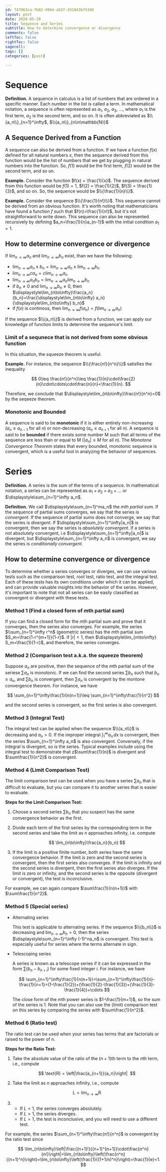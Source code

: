 ```yaml
---
id: 747063ca-7b82-4964-a52f-d31843bf53d6
layout: post
date: 2024-05-20
title: Sequence and Series
subtitle: How to determine convergence or divergence
comments: false
leftToc: false
rightToc: false
sagecell: 
tags: []
categories: [post]

---
```


# Sequence


**Definition.** A sequence in calculus is a list of numbers that are ordered in a specific manner. Each number in the list is called a term. In mathematical notation, a sequence is often represented as $a_1$, $a_2$, $a_3$, $\ldots$, where $a_1$ is the first term, $a_2$ is the second term, and so on. It is often abbreviated as $\\{a_n\\}_{n=1}^\infty$, $\\{a_n\\}_{n\in\mathbb{N}}$


## A Sequence Derived from a Function


A sequence can also be derived from a function. If we have a function $f(x)$ defined for all natural numbers $x$, then the sequence derived from this function would be the list of numbers that we get by plugging in natural numbers into the function. So, $f(1)$ would be the first term, $f(2)$ would be the second term, and so on.


**Example.** Consider the function $f(x) = \frac{1}{x}$. The sequence derived from this function would be $f(1) = 1$, $f(2) = \frac{1}{2}$, $f(3) = \frac{1}{3}$, and so on. So, the sequence would be $\\{\frac{1}{n}\\}$.


**Example.** Consider the sequence $\\{\frac{1}{n!}\\}$. This sequence cannot be derived from an obvious function. It's worth noting that mathematicians have found a function $f$ such that $f(n)=\frac{1}{n!}$, but it's not straightforward to write down. This sequence can also be represented recursively by defining $a_n=\frac{1}{n}a_{n-1}$ with the initial condition $a_1=1$.


## How to determine convergence or divergence


If $\displaystyle\lim_{n\to\infty}a_n$ and $\displaystyle\lim_{n\to\infty}b_n$ exist, than we have the following:

- $\displaystyle\lim_{n\to\infty}a_n\pm b_n = \displaystyle\lim_{n\to\infty}a_n\pm\displaystyle\lim_{n\to\infty}b_n$
- $\displaystyle\lim_{n\to\infty}ca_n=c\displaystyle\lim_{n\to\infty}a_n$
- $\displaystyle\lim_{n\to\infty}a_nb_n = \displaystyle\lim_{n\to\infty}a_n\displaystyle\lim_{n\to\infty}b_n$
- if $b_n\neq 0$ and $\displaystyle\lim_{n\to\infty}b_n\neq0$, then $\displaystyle\lim_{n\to\infty}\frac{a_n}{b_n}=\frac{\displaystyle\lim_{n\to\infty} a_n}{\displaystyle\lim_{n\to\infty} b_n}$
- if $f(x)$ is continous, then $\displaystyle\lim_{n\to\infty}f(a_n)=f(\displaystyle\lim_{n\to\infty} a_n)$

If the sequence $\\{a_n\\}$ is derived from a function, we can apply our knowledge of function limits to determine the sequence's limit.


### Limit of a sequnece that is not derived from some obvious function


In this situation, the squeeze theorem is useful.


**Example.** For instance, the sequence $\\{\frac{n!}{n^n}\\}$ satisfies the inequality


$$
0\leq \frac{n!}{n^n}\leq \frac{1}{n}\cdot\frac{2}{n}\cdot\cdots\cdot\frac{n}{n}<\frac{1}{n}.
$$


Therefore, we conclude that $\displaystyle\lim_{n\to\infty}\frac{n!}{n^n}=0$ by the seqeeze theorem.


### Monotonic and Bounded


A sequence is said to be **monotonic** if it is either entirely non-increasing ($a_n\geq a_{n-1}$ for all $n$) or non-decreasing ($a_n\leq a_{n+1}$ for all $n$). A sequence is said to be **bounded** if there exists some number M such that all terms of the sequence are less than or equal to M ($|a_n|\leq M$ for all $n$). The _Monotone Convergence Theorem_ states that every bounded, monotonic sequence is convergent, which is a useful tool in analyzing the behavior of sequences.


# Series


**Definition.** A series is the sum of the terms of a sequence. In mathematical notation, a series can be represented as $a_1 + a_2 + a_3 + \ldots$ or $\displaystyle\sum_{n=1}^\infty a_n$. 


**Definition.** We call $\displaystyle\sum_{n=1}^ma_n$ the $m$_th partial sum_. If the sequence of partial sums converges, we say that the series is _convergent_. If the sequence of partial sums does not converge, we say that the series is _divergent_. If $\displaystyle\sum_{n=1}^\infty|a_n|$ is convergent, then we say the series is _absolutely convergent_. If a series is not absolutely convergent, i.e $\displaystyle\sum_{n=1}^\infty|a_n|$ is divergent, but $\displaystyle\sum_{n=1}^\infty a_n$ is convergent, we say the series is _conditionally convergent_.


## How to determine convergence or divergence


To determine whether a series converges or diverges, we can use various tests such as the comparison test, root test, ratio test, and the integral test. Each of these tests has its own conditions under which it can be applied, and can provide valuable insights into the behavior of the series. However, it's important to note that not all series can be easily classified as convergent or divergent with these tests.


### Method 1 (Find a closed form of $m$th partial sum)


If you can find a closed form for the $m$th partial sum and prove that it converges, then the series also converges. For example, the series $\\sum_{n=1}^\infty r^n$ (geometric series) has the $m$th partial sum $S_m=\frac{1-r^{m+1}}{1-r}$. If $|r|<1$, then $\displaystyle\lim_{m\to\infty} S_m=\frac{1}{1-r}$, and therefore, the series converges.


### Method 2 (Comparison test a.k.a. the squeeze theorem)


Suppose $a_n$ are positive, then the sequence of the $m$th partial sum of the seriese $\sum a_n$ is monotonic. If we can find the second series $\sum b_n$ such that $b_n\geq a_n$, and $\sum b_n$ is convergent, then $\sum a_n$ is convergent by the montone convergence theorem. For instance, we have


$$
\sum_{n=1}^\infty\frac{1}{n(n+1)}\leq \sum_{n=1}^\infty\frac{1}{n^2}
$$


and the second series is convergent, so the first series is also convergent.


### Method 3 (Integral Test)


The integral test can be applied when the sequence $\\{a_n\\}$ is decreasing and $a_n>0$. If the improper integral $\int_{1}^\infty a_n\, dx$ is convergent, then the series $\sum_{n=1}^\infty a_n$ is also convergent. Conversely, if the integral is divergent, so is the series. Typical examples include using the integral test to demonstrate that z$\sum\frac{1}{n}$ is divergent and $\sum\frac{1}{n^2}$ is convergent.


### Method 4 (Limit Comparison Test)


The limit comparison test can be used when you have a series $\sum a_n$ that is difficult to evaluate, but you can compare it to another series that is easier to evaluate.


**Steps for the Limit Comparison Test:**

1. Choose a second series $\sum b_n$ that you suspect has the same convergence behavior as the first.
2. Divide each term of the first series by the corresponding term in the second series and take the limit as n approaches infinity, i.e. compute

	$$
	\lim_{n\to\infty}\frac{a_n}{b_n}
	$$

3. If the limit is a positive finite number, both series have the same convergence behavior. If the limit is zero and the second series is convergent, then the first series also converges. If the limit is infinity and the second series is divergent, then the first series also diverges. If the limit is zero or infinity, and the second series is the opposite (divergent or convergent), the test is inconclusive.

For example, we can again compare $\sum\frac{1}{n(n+1)}$ with $\sum\frac{1}{n^2}$.


### Method 5 (Special series)

- Alternating series

	This test is applicable to alternating series. If the sequence $\\{b_n\\}$ is decreasing and $\displaystyle\lim_{n\to\infty}b_n = 0$, then the series $\displaystyle\sum_{n=1}^\infty (-1)^na_n$ is convergent. This test is especially useful for series where the terms alternate in sign.

- Telescoping series

	A series is known as a telescope series if it can be expressed in the form $\sum(b_n-b_{n+i})$ for some fixed integer $i$. For instance, we have


	$$
	\sum_{n=1}^\infty\frac{1}{n(n+1)}=\sum_{n=1}^\infty\frac{1}{n}-\frac{1}{n+1}=(1-\frac{1}{2})+(\frac{1}{2}-\frac{1}{3})+(\frac{1}{3}-\frac{1}{4})+\cdots
	$$


	The close form of the $m$th power series is $1-\frac{1}{m+1}$, so the sum of the series is $1$. Note that you can also use the (limit) comparison test on this series by comparing the series with $\sum\frac{1}{n^2}$.


### Method 6 (Ratio test)


The ratio test can be used when your series has terms that are factorials or raised to the power of n.


**Steps for the Ratio Test:**

1. Take the absolute value of the ratio of the $(n+1)$th term to the $n$th term, i.e., compute

	$$
	\text{R} = \left|\frac{a_{n+1}}{a_n}\right| 
	$$

2. Take the limit as $n$ approaches infinity, i.e., compute

	$$
	\text{L} = \lim_{n\to\infty}\text{R}
	$$

3. 
	- If $L < 1$, the series converges absolutely.
	- If $L > 1$, the series diverges.
	- If $L = 1$, the test is inconclusive, and you will need to use a different test.

For example, the series $\sum_{n=1}^\infty\frac{n!}{n^n}$ is convergent by the ratio test since


$$
\lim_{n\to\infty}\left|\frac{(n+1)!}{(n+1)^{n+1}}\cdot\frac{n^n}{n!}\right|=\lim_{n\to\infty}\left(\frac{n^n}{(n+1)^n}\right)=\lim_{n\to\infty}\left(\frac{1}{(1+1/n)^n}\right)=\frac{1}{e}<1.
$$

